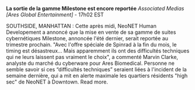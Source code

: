 ﻿**La sortie de la gamme Milestone est encore reportée**
*Associated Medias [Ares Global Entertainment]* - 17h02 EST

SOUTHSIDE, MANHATTAN : Cette après midi, NeoNET Human Developement a annoncé que la mise en vente de sa gamme de suites cybernétiques Milestone, annoncée l'été dernier, serait reportée au trimestre prochain. "Avec l'offre spéciale de Spinrad à la fin du mois, le timing est désastreux... Mais apparemment ils ont des difficultés techniques qui ne leurs laissent pas vraiment le choix", a commenté Marvin Clarke, analyste du marché du cyberware pour Ares Biomedical. Personne ne semble savoir si ces “difficultés techniques” seraient liées à l'incident de la semaine dernière, qui a mit en alerte maximale les quartiers résidents "high sec" de NeoNET à Downtown. Read more.